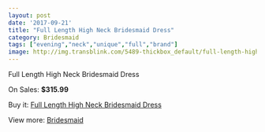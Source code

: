 ```yaml
---
layout: post
date: '2017-09-21'
title: "Full Length High Neck Bridesmaid Dress"
category: Bridesmaid
tags: ["evening","neck","unique","full","brand"]
image: http://img.transblink.com/5489-thickbox_default/full-length-high-neck-bridesmaid-dress.jpg
---
```

Full Length High Neck Bridesmaid Dress

On Sales: **$315.99**
<a href="https://www.transblink.com/en/bridesmaid/1779-full-length-high-neck-bridesmaid-dress.html"><amp-img layout="responsive" width="600" height="600" src="//img.transblink.com/5489-thickbox_default/full-length-high-neck-bridesmaid-dress.jpg" alt="Full Length High Neck Bridesmaid Dress 0" /></a>
<a href="https://www.transblink.com/en/bridesmaid/1779-full-length-high-neck-bridesmaid-dress.html"><amp-img layout="responsive" width="600" height="600" src="//img.transblink.com/5490-thickbox_default/full-length-high-neck-bridesmaid-dress.jpg" alt="Full Length High Neck Bridesmaid Dress 1" /></a>

Buy it: [Full Length High Neck Bridesmaid Dress](https://www.transblink.com/en/bridesmaid/1779-full-length-high-neck-bridesmaid-dress.html "Full Length High Neck Bridesmaid Dress")

View more: [Bridesmaid](https://www.transblink.com/en/4-bridesmaid "Bridesmaid")